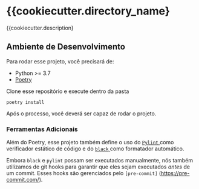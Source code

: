 # {{cookiecutter.directory_name}

{{cookiecutter.description}

## Ambiente de Desenvolvimento

Para rodar esse projeto, você precisará de:

* Python >= 3.7
* [Poetry](https://python-poetry.org/docs/#installation)

Clone esse repositório e execute dentro da pasta

`poetry install`

Após o processo, você deverá ser capaz de rodar o projeto.

### Ferramentas Adicionais

Além do Poetry, esse projeto também define o uso do [ `Pylint` ](https://www.pylint.org/)
como verificador estático de código e do [ `black` ](https://github.com/psf/black)
como formatador automático.

Embora `black` e `pylint` possam ser executados manualmente, nós também utilizamos
de git hooks para garantir que eles sejam executados _antes_ de um commit. Esses
hooks são gerenciados pelo `[pre-commit]` (https://pre-commit.com/).
